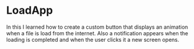 # LoadApp
In this I learned how to create a custom button that displays an animation when a file is load from the internet.
Also a notification appears when the loading is completed and when the user clicks it a new screen opens.

